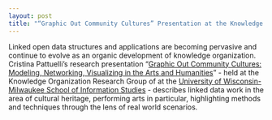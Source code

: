 ```yaml
---
layout: post
title: "“Graphic Out Community Cultures” Presentation at the Knowledge Organization Research Group of University Wisconsin-Milwaukee School of Information Studies"
---
```


Linked open data structures and applications are becoming pervasive and continue to evolve as an organic development of knowledge organization. Cristina Pattuelli’s research presentation “[Graphic Out Community Cultures: Modeling, Networking, Visualizing in the Arts and Humanities](https://uwm.edu/informationstudies/event/korg-presentation-by-cristina-pattuelli/)” - held at the Knowledge Organization Research Group of at the [University of Wisconsin-Milwaukee School of Information Studies](http://uwm.edu/informationstudies/) - describes linked data work in the area of cultural heritage, performing arts in particular, highlighting methods and techniques through the lens of real world scenarios. 
